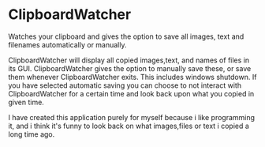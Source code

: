 # ClipboardWatcher
Watches your clipboard and gives the option to save all images, text and filenames automatically or manually.

ClipboardWatcher will display all copied images,text, and names of files in its GUI. ClipboardWatcher gives the option to manually save these, or save them whenever ClipboardWatcher exits. This includes windows shutdown. If you have selected automatic saving you can choose to not interact with ClipboardWatcher for a certain time and look back upon what you copied in given time.

I have created this application purely for myself because i like programming it, and i think it's funny to look back on what images,files or text i copied a long time ago.
